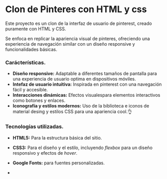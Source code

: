 # Clon de Pinteres con HTML y css
Este proyecto es un clon de la interfaz de usuario de pinterest, creado puramente con HTML y CSS.

Se enfoca en replicar la apariencia visual de pinteres, ofreciendo una experiencia de navegación similar con un diseño responsive y funcionalidades básicas.

### Carácterísticas.

* **Diseño responsive:** Adaptable a diferentes tamaños de pantalla para una experiencia de usuario optima en dispositivos móviles.
* **Intefaz de usuario intuitiva:** Inspirada en pinterest con una navegación fácil y accesible.
* **Interacciones dinámicas:** Efectos visualespara elementos interactivos como botones y enlaces.
* **Iconografía y estilos modernos:** Uso de la biblioteca e iconos  de material desing y estilos CSS para una apariencia cool.👌
 
 ### Tecnologías utilizadas.
 + **HTML5:** Para la estructura básica del sitio.
 + **CSS3:** Para el diseño y el estilo, incluyendo _flexbox_ para un diseño responsivo y efectos de _hover_.
 + **Google Fonts:** para fuentes personalizadas.

 + 
